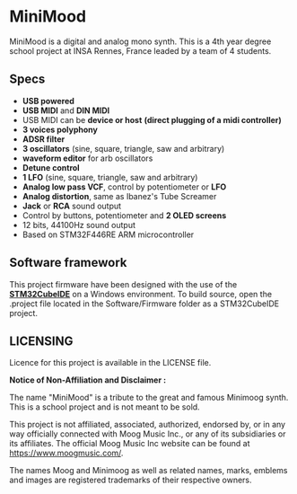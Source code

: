 # MiniMood

MiniMood is a digital and analog mono synth.
This is a 4th year degree school project at INSA Rennes, France leaded by a team of 4 students.

## Specs

* **USB powered**
* **USB MIDI** and **DIN MIDI**
* USB MIDI can be **device or host** **(direct plugging of a midi controller)**
* **3 voices polyphony**
* **ADSR filter**
* **3 oscillators** (sine, square, triangle, saw and arbitrary)
* **waveform editor** for arb oscillators
* **Detune control**
* **1 LFO** (sine, square, triangle, saw and arbitrary)
* **Analog low pass VCF**, control by potentiometer or **LFO**
* **Analog distortion**, same as Ibanez's Tube Screamer
* **Jack** or **RCA** sound output
* Control by buttons, potentiometer and **2 OLED screens**
* 12 bits, 44100Hz sound output
* Based on STM32F446RE ARM microcontroller

## Software framework
This project firmware have been designed with the use of the [**STM32CubeIDE**](https://www.st.com/en/development-tools/stm32cubeide.html) on a Windows environment. To build source, open the .project file located in the Software/Firmware folder as a STM32CubeIDE project.

## LICENSING

Licence for this project is available in the LICENSE file.

**Notice of Non-Affiliation and Disclaimer :**

The name "MiniMood" is a tribute to the great and famous Minimoog synth. This is a school project and is not meant to be sold.

This project is  not affiliated, associated, authorized, endorsed by, or in any way officially connected with Moog Music Inc., or any of its subsidiaries or its affiliates. The official Moog Music Inc website can be found at https://www.moogmusic.com/.

The names Moog and Minimoog as well as related names, marks, emblems and images are registered trademarks of their respective owners.
